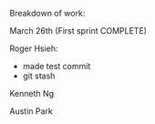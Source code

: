 Breakdown of work:

March 26th (First sprint COMPLETE)

Roger Hsieh:
- made test commit
- git stash


Kenneth Ng

Austin Park